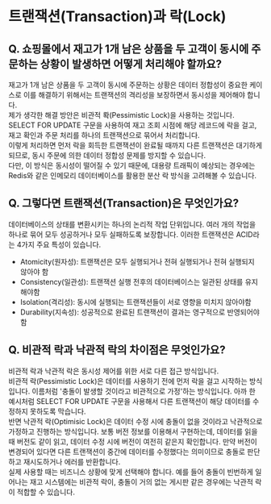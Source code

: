 # 트랜잭션(Transaction)과 락(Lock)

## **Q. 쇼핑몰에서 재고가 1개 남은 상품을 두 고객이 동시에 주문하는 상황이 발생하면 어떻게 처리해야 할까요?**

재고가 1개 남은 상품을 두 고객이 동시에 주문하는 상황은 데이터 정합성이 중요한 케이스로 이를 해결하기 위해서는 트랜잭션의 격리성을 보장하면서 동시성을 제어해야 합니다.\
제가 생각한 해결 방안은 비관적 롹(Pessimistic Lock)을 사용하는 것입니다. SELECT FOR UPDATE 구문을 사용하여 재고 조회 시점에 해당 레코드에 락을 걸고, 재고 확인과 주문 처리를 하나의 트랜잭션으로 묶어서 처리합니다.\
이렇게 처리하면 먼저 락을 회득한 트랜잭션이 완료될 때까지 다른 트랜잭션은 대기하게 되므로, 동시 주문에 의한 데이터 정합성 문제를 방지할 수 있습니다.\
다만, 이 방식은 동시성이 떨어질 수 있기 때문에, 대용량 트래픽이 예상되는 경우에는 Redis와 같은 인메모리 데이터베이스를 활용한 분산 락 방식을 고려해볼 수 있습니다.



## **Q. 그렇다면 트랜잭션(Transaction)은 무엇인가요?**

데이터베이스의 상태를 변환시키는 하나의 논리적 작업 단위입니다. 여러 개의 작업을 하나로 묶어 모두 성공하거나 모두 실패하도록 보장합니다. 이러한 트랜잭션은 ACID라는 4가지 주요 특성이 있습니다.

* Atomicity(원자성): 트랜잭션은 모두 실행되거나 전혀 실행되거나 전혀 실행되지 않아야 함
* Consistency(일관성): 트랜잭션 실행 전후의 데이터베이스는 일관된 상태를 유지해야함
* Isolation(격리성): 동시에 실행되는 트랜잭션들이 서로 영향을 미치지 않아야함
* Durability(지속성): 성공적으로 완료된 트랜잭션이 결과는 영구적으로 반영되어야함



## **Q. 비관적 락과 낙관적 락의 차이점은 무엇인가요?**

비관적 락과 낙관적 락은 동시성 제어를 위한 서로 다른 접근 방식입니다.\
비관적 락(Pessimistic Lock)은 데이터를 사용하기 전에 먼저 락을 걸고 시작하는 방식입니다. 이름처럼 '충돌이 발생할 것이라고 비관적으로 가정'하는 방식입니다. 아까 한 예시처럼 SELECT FOR UPDATE 구문을 사용해서 다른 트랜잭션이 해당 데이터를 수정하지 못하도록 막습니다.\
반면 낙관적 락(Optimisic Lock)은 데이터 수정 시에 충돌이 없을 것이라고 낙관적으로 가정하고 진행하는 방식입니다. 보통 버전 정보를 이용해서 구현하는데, 데이터를 읽을 때 버전도 같이 읽고, 데이터 수정 시에 버전이 여전히 같은지 확인합니다. 만약 버전이 변경되어 있다면 다른 트랜잭션이 중간에 데이터를 수정했다는 의미이므로 충돌로 판단하고 재시도하거나 에러를 반환합니다.\
실제 사용할 때는 비즈니스 상황에 맞게 선택해야 합니다. 예를 들어 충돌이 빈번하게 일어나는 재고 시스템에는 비관적 락이, 충돌이 거의 없는 게시판 같은 경우에는 낙관적 락이 적합할 수 있습니다.
